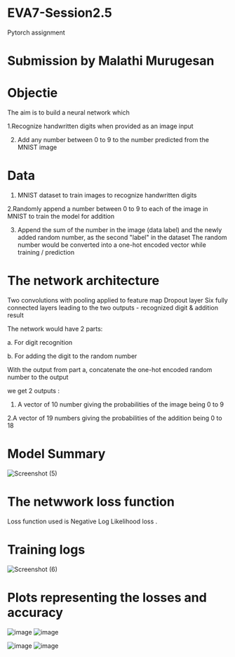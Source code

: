 # EVA7-Session2.5
Pytorch assignment

# Submission by Malathi Murugesan

# Objectie
The aim is to build a neural network which 

1.Recognize handwritten digits when provided as an image input 

2. Add any number between 0 to 9 to the number predicted from the MNIST image

# Data

1. MNIST dataset to train images to recognize handwritten digits

2.Randomly append a number between 0 to 9 to each of the image in MNIST to train the model for addition

3. Append the sum of the number in the image (data label) and the newly added random number, as the second "label" in the dataset
The random number would be converted into a one-hot encoded vector while training / prediction

# The network architecture

Two convolutions with pooling applied to feature map
Dropout layer
Six fully connected layers leading to the two outputs - recognized digit & addition result

The network would have 2 parts: 

a. For digit recognition

b. For adding the digit to the random number

With the output from part a, concatenate the one-hot encoded random number to the output

we get 2 outputs : 

1. A vector of 10 number giving the probabilities of the image being 0 to 9 

2.A vector of 19 numbers giving the probabilities of the addition being 0 to 18

# Model Summary

![Screenshot (5)](https://user-images.githubusercontent.com/91079217/137569411-5e31e1da-a7e1-4c62-8536-68c1a09db162.png)


# The netwwork loss function

Loss function used is Negative Log Likelihood loss .

# Training logs

![Screenshot (6)](https://user-images.githubusercontent.com/91079217/137569417-4126daa3-c6e3-4506-84d7-8312f6befab9.png)

# Plots representing the losses and accuracy

![image](https://user-images.githubusercontent.com/91079217/137569084-166983b9-f87f-4021-bc2d-2487de1d4067.png)
![image](https://user-images.githubusercontent.com/91079217/137569146-5e715e8e-5251-44c0-b710-f9f76c96d962.png)

![image](https://user-images.githubusercontent.com/91079217/137569175-813606e6-d960-4ab4-9f5b-c938d92e9e77.png)
![image](https://user-images.githubusercontent.com/91079217/137569193-e1aea8e6-e17c-43cb-98c3-69509e074c85.png)





